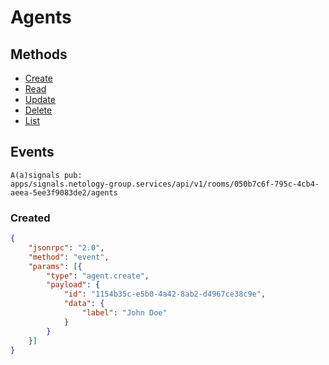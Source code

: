 # Agents

## Methods
- [Create](./api.agents.create.html)
- [Read](./api.agents.read.html)
- [Update](./api.agents.update.html)
- [Delete](./api.agents.delete.html)
- [List](./api.agents.list.html)

## Events
```
A(a)signals pub:
apps/signals.netology-group.services/api/v1/rooms/050b7c6f-795c-4cb4-aeea-5ee3f9083de2/agents
```

### Created
```json
{
    "jsonrpc": "2.0",
    "method": "event",
    "params": [{
        "type": "agent.create",
        "payload": {
            "id": "1154b35c-e5b0-4a42-8ab2-d4967ce38c9e",
            "data": {
                "label": "John Doe"
            }
        }
    }]
}
```
